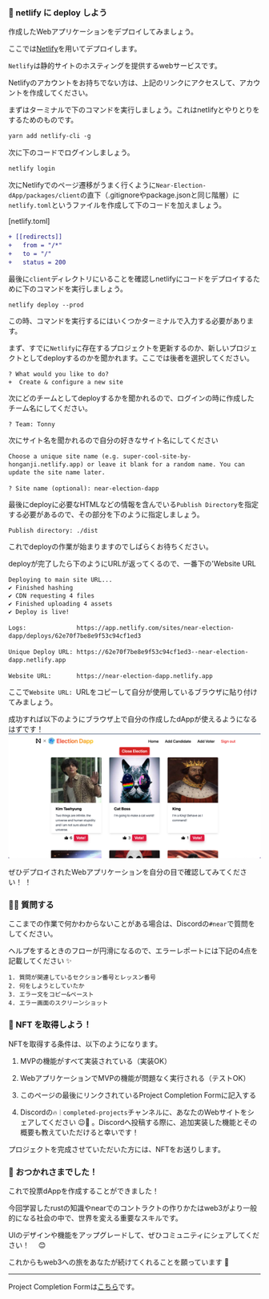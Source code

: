 ### 🦋 netlify に deploy しよう

作成したWebアプリケーションをデプロイしてみましょう。

ここでは[Netlify](https://www.netlify.com/)を用いてデプロイします。

`Netlify`は静的サイトのホスティングを提供するwebサービスです。

Netlifyのアカウントをお持ちでない方は、上記のリンクにアクセスして、アカウントを作成してください。

まずはターミナルで下のコマンドを実行しましょう。これはnetlifyとやりとりをするためのものです。

```diff
yarn add netlify-cli -g
```

次に下のコードでログインしましょう。

```diff
netlify login
```

次にNetlifyでのページ遷移がうまく行くように`Near-Election-dApp/packages/client`の直下（.gitignoreやpackage.jsonと同じ階層）に`netlify.toml`というファイルを作成して下のコードを加えましょう。

[netlify.toml]

```diff
+ [[redirects]]
+   from = "/*"
+   to = "/"
+   status = 200
```

最後に`client`ディレクトリにいることを確認しnetlifyにコードをデプロイするために下のコマンドを実行しましょう。

```
netlify deploy --prod
```

この時、コマンドを実行するにはいくつかターミナルで入力する必要があります。

まず、すでに`Netlify`に存在するプロジェクトを更新するのか、新しいプロジェクトとしてdeployするのかを聞かれます。ここでは後者を選択してください。

```
? What would you like to do?
+  Create & configure a new site
```

次にどのチームとしてdeployするかを聞かれるので、ログインの時に作成したチーム名にしてください。

```
? Team: Tonny
```

次にサイト名を聞かれるので自分の好きなサイト名にしてください

```
Choose a unique site name (e.g. super-cool-site-by-honganji.netlify.app) or leave it blank for a random name. You can update the site name later.

? Site name (optional): near-election-dapp
```

最後にdeployに必要なHTMLなどの情報を含んでいる`Publish Directory`を指定する必要があるので、その部分を下のように指定しましょう。

```
Publish directory: ./dist
```

これでdeployの作業が始まりますのでしばらくお待ちください。

deployが完了したら下のようにURLが返ってくるので、一番下の'Website URL

```
Deploying to main site URL...
✔ Finished hashing
✔ CDN requesting 4 files
✔ Finished uploading 4 assets
✔ Deploy is live!

Logs:              https://app.netlify.com/sites/near-election-dapp/deploys/62e70f7be8e9f53c94cf1ed3

Unique Deploy URL: https://62e70f7be8e9f53c94cf1ed3--near-election-dapp.netlify.app

Website URL:       https://near-election-dapp.netlify.app
```

ここで`Website URL: `URLをコピーして自分が使用しているブラウザに貼り付けてみましょう。

成功すれば以下のようにブラウザ上で自分の作成したdAppが使えるようになるはずです！
![](4_2_1.png)

ぜひデプロイされたWebアプリケーションを自分の目で確認してみてください！ ！

### 🙋‍♂️ 質問する

ここまでの作業で何かわからないことがある場合は、Discordの`#near`で質問をしてください。

ヘルプをするときのフローが円滑になるので、エラーレポートには下記の4点を記載してください ✨

```
1. 質問が関連しているセクション番号とレッスン番号
2. 何をしようとしていたか
3. エラー文をコピー&ペースト
4. エラー画面のスクリーンショット
```

### 🎫 NFT を取得しよう！

NFTを取得する条件は、以下のようになります。

1. MVPの機能がすべて実装されている（実装OK）

2. WebアプリケーションでMVPの機能が問題なく実行される（テストOK）

3. このページの最後にリンクされているProject Completion Formに記入する

4. Discordの`🔥｜completed-projects`チャンネルに、あなたのWebサイトをシェアしてください 😉🎉 。Discordへ投稿する際に、追加実装した機能とその概要も教えていただけると幸いです！

プロジェクトを完成させていただいた方には、NFTをお送りします。

### 🎉 おつかれさまでした！

これで投票dAppを作成することができました！

今回学習したrustの知識やnearでのコントラクトの作りかたはweb3がより一般的になる社会の中で、世界を変える重要なスキルです。

UIのデザインや機能をアップグレードして、ぜひコミュニティにシェアしてください！　 😊

これからもweb3への旅をあなたが続けてくれることを願っています 🚀

---

Project Completion Formは[こちら](https://airtable.com/shrf1cCtTx0iQuszX)です。

